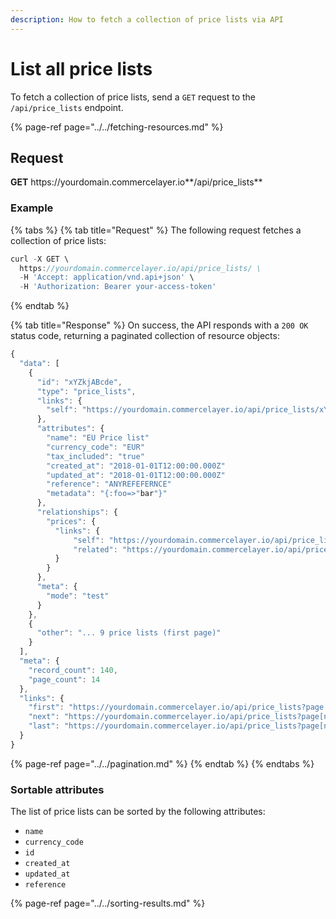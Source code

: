 ```yaml
---
description: How to fetch a collection of price lists via API
---
```


# List all price lists

To fetch a collection of price lists, send a `GET` request to the `/api/price_lists` endpoint.

{% page-ref page="../../fetching-resources.md" %}

## Request

**GET** https://<i></i>yourdomain.commercelayer.io**/api/price_lists**

### **Example**

{% tabs %}
{% tab title="Request" %}
The following request fetches a collection of price lists:

```javascript
curl -X GET \
  https://yourdomain.commercelayer.io/api/price_lists/ \
  -H 'Accept: application/vnd.api+json' \
  -H 'Authorization: Bearer your-access-token'
```
{% endtab %}

{% tab title="Response" %}
On success, the API responds with a `200 OK` status code, returning a paginated collection of resource objects:

```javascript
{
  "data": [
    {
      "id": "xYZkjABcde",
      "type": "price_lists",
      "links": {
        "self": "https://yourdomain.commercelayer.io/api/price_lists/xYZkjABcde"
      },
      "attributes": {
        "name": "EU Price list"
        "currency_code": "EUR"
        "tax_included": "true"
        "created_at": "2018-01-01T12:00:00.000Z"
        "updated_at": "2018-01-01T12:00:00.000Z"
        "reference": "ANYREFEFERNCE"
        "metadata": "{:foo=>"bar"}"
      },
      "relationships": {
        "prices": {
          "links": {
              "self": "https://yourdomain.commercelayer.io/api/price_lists/xYZkjABcde/relationships/prices",
              "related": "https://yourdomain.commercelayer.io/api/price_lists/xYZkjABcde/prices"
          }
        }
      },
      "meta": {
        "mode": "test"
      }
    },
    {
      "other": "... 9 price lists (first page)"
    }
  ],
  "meta": {
    "record_count": 140,
    "page_count": 14
  },
  "links": {
    "first": "https://yourdomain.commercelayer.io/api/price_lists?page[number]=1&page[size]=10",
    "next": "https://yourdomain.commercelayer.io/api/price_lists?page[number]=2&page[size]=10",
    "last": "https://yourdomain.commercelayer.io/api/price_lists?page[number]=14&page[size]=10"
  }
}
```

{% page-ref page="../../pagination.md" %}
{% endtab %}
{% endtabs %}

### Sortable attributes

The list of price lists can be sorted by the following attributes:

* `name`
* `currency_code`
* `id`
* `created_at`
* `updated_at`
* `reference`

{% page-ref page="../../sorting-results.md" %}
